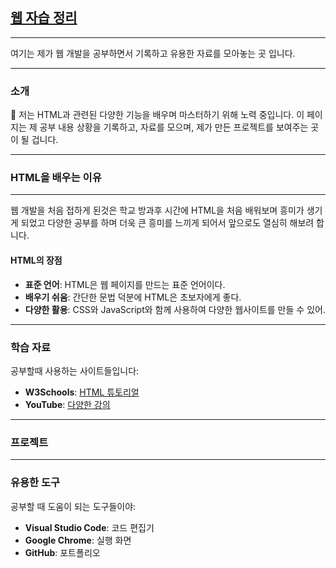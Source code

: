 ## [웹 자습 정리]()
***

여기는 제가 웹 개발을 공부하면서 기록하고 유용한 자료를 모아놓는 곳 입니다.  

---

### 소개

👋 저는 HTML과 관련된 다양한 기능을 배우며 마스터하기 위해 노력 중입니다. 이 페이지는 제 공부 내용 상황을 기록하고, 자료를 모으며, 제가 만든 프로젝트를 보여주는 곳이 될 겁니다.

---


### HTML을 배우는 이유
--- 
웹 개발을 처음 접하게 된것은 학교 방과후 시간에 HTML을 처음 배워보며 흥미가 생기게 되었고 다양한 공부를 하며 더욱 큰 흥미를 느끼게 되어서 앞으로도 열심히 해보려 합니다.
#### HTML의 장점
  - **표준 언어**: HTML은 웹 페이지를 만드는 표준 언어이다.
  - **배우기 쉬움**: 간단한 문법 덕분에 HTML은 초보자에게 좋다.
  - **다양한 활용**: CSS와 JavaScript와 함께 사용하여 다양한 웹사이트를 만들 수 있어.

---

### 학습 자료

공부할때 사용하는 사이트들입니다:

- **W3Schools**: [HTML 튜토리얼](https://www.w3schools.com/html/)
- **YouTube**: [다양한 강의](https://www.youtube.com/)

---

### 프로젝트

---

### 유용한 도구

공부할 때 도움이 되는 도구들이야:
- **Visual Studio Code**: 코드 편집기
- **Google Chrome**: 실행 화면
- **GitHub**: 포트폴리오
